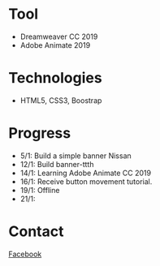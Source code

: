 # Tool
- Dreamweaver CC 2019
- Adobe Animate 2019

# Technologies
- HTML5, CSS3, Boostrap

# Progress
- 5/1: Build a simple banner Nissan
- 12/1: Build banner-ttth
- 14/1: Learning Adobe Animate CC 2019
- 16/1: Receive button movement tutorial.
- 19/1: Offline
- 21/1: 
# Contact
[Facebook](https://www.facebook.com/mavisphung43)

